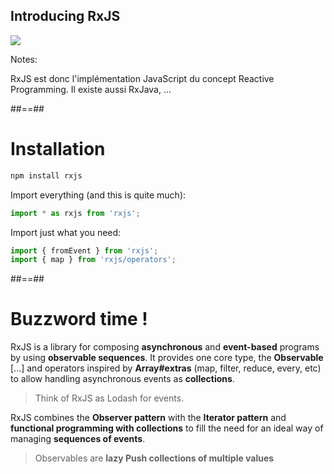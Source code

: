 ## Introducing RxJS

<div class="full-center">
 <img src="./assets/images/Rx_Logo-512-512.png">
</div>

Notes:

RxJS est donc l'implémentation JavaScript du concept Reactive Programming. Il existe aussi RxJava, ...

##==##

<!-- .slide: class="with-code consolas" -->

# Installation

```sh
npm install rxjs
```

<!-- .element: class="big-code block" -->

Import everything (and this is quite much):

<!-- .element: class="text-center" -->

```javascript
import * as rxjs from 'rxjs';
```

<!-- .element: class="big-code block" -->

Import just what you need:

<!-- .element: class="text-center" -->

```javascript
import { fromEvent } from 'rxjs';
import { map } from 'rxjs/operators';
```

<!-- .element: class="big-code block" -->

##==##

# Buzzword time !

RxJS is a library for composing **asynchronous** and **event-based** programs by using **observable sequences**. It provides one core type, the **Observable** [...] and operators inspired by **Array#extras** (map, filter, reduce, every, etc) to allow handling asynchronous events as **collections**.

> Think of RxJS as Lodash for events.

RxJS combines the **Observer pattern** with the **Iterator pattern** and **functional programming with collections** to fill the need for an ideal way of managing **sequences of events**.

> Observables are **lazy Push collections of multiple values**
